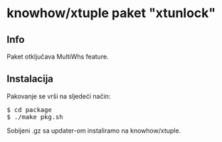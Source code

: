 knowhow/xtuple paket "xtunlock"
====================================

Info
----

Paket otključava MultiWhs feature.

Instalacija
------------

Pakovanje se vrši na sljedeći način: 

<pre>
$ cd package
$ ./make_pkg.sh
</pre>

Sobijeni .gz sa updater-om instaliramo na knowhow/xtuple.

